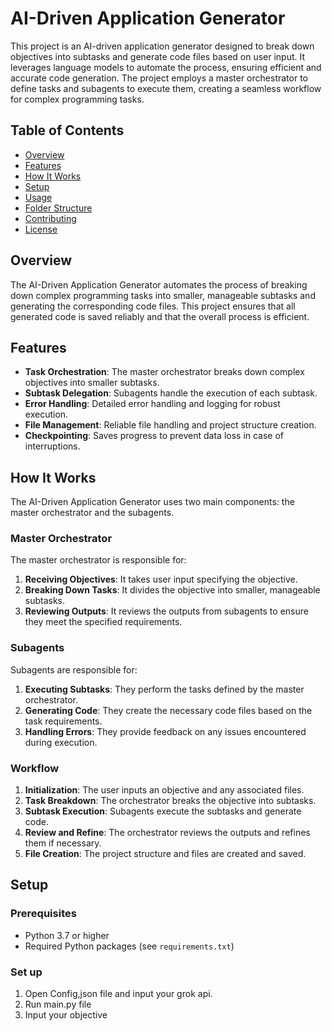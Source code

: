 # AI-Driven Application Generator

This project is an AI-driven application generator designed to break down objectives into subtasks and generate code files based on user input. It leverages language models to automate the process, ensuring efficient and accurate code generation. The project employs a master orchestrator to define tasks and subagents to execute them, creating a seamless workflow for complex programming tasks.

## Table of Contents

- [Overview](#overview)
- [Features](#features)
- [How It Works](#how-it-works)
- [Setup](#setup)
- [Usage](#usage)
- [Folder Structure](#folder-structure)
- [Contributing](#contributing)
- [License](#license)

## Overview

The AI-Driven Application Generator automates the process of breaking down complex programming tasks into smaller, manageable subtasks and generating the corresponding code files. This project ensures that all generated code is saved reliably and that the overall process is efficient.

## Features

- **Task Orchestration**: The master orchestrator breaks down complex objectives into smaller subtasks.
- **Subtask Delegation**: Subagents handle the execution of each subtask.
- **Error Handling**: Detailed error handling and logging for robust execution.
- **File Management**: Reliable file handling and project structure creation.
- **Checkpointing**: Saves progress to prevent data loss in case of interruptions.

## How It Works

The AI-Driven Application Generator uses two main components: the master orchestrator and the subagents.

### Master Orchestrator

The master orchestrator is responsible for:

1. **Receiving Objectives**: It takes user input specifying the objective.
2. **Breaking Down Tasks**: It divides the objective into smaller, manageable subtasks.
3. **Reviewing Outputs**: It reviews the outputs from subagents to ensure they meet the specified requirements.

### Subagents

Subagents are responsible for:

1. **Executing Subtasks**: They perform the tasks defined by the master orchestrator.
2. **Generating Code**: They create the necessary code files based on the task requirements.
3. **Handling Errors**: They provide feedback on any issues encountered during execution.

### Workflow

1. **Initialization**: The user inputs an objective and any associated files.
2. **Task Breakdown**: The orchestrator breaks the objective into subtasks.
3. **Subtask Execution**: Subagents execute the subtasks and generate code.
4. **Review and Refine**: The orchestrator reviews the outputs and refines them if necessary.
5. **File Creation**: The project structure and files are created and saved.

## Setup

### Prerequisites

- Python 3.7 or higher
- Required Python packages (see `requirements.txt`)

### Set up 

1. Open Config,json file and input your grok api. 
2. Run main.py file
3. Input your objective  
